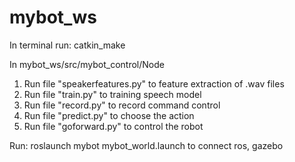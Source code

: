 # mybot_ws
In terminal run: catkin_make

In mybot_ws/src/mybot_control/Node
1. Run file "speakerfeatures.py" to feature extraction of .wav files
2. Run file "train.py" to training speech model
3. Run file "record.py" to record command control
4. Run file "predict.py" to choose the action
5. Run file "goforward.py" to control the robot

Run:  roslaunch mybot mybot_world.launch
to connect ros, gazebo

